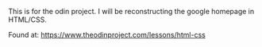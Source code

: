 This is for the odin project. I will be reconstructing the google homepage in HTML/CSS.

Found at: https://www.theodinproject.com/lessons/html-css